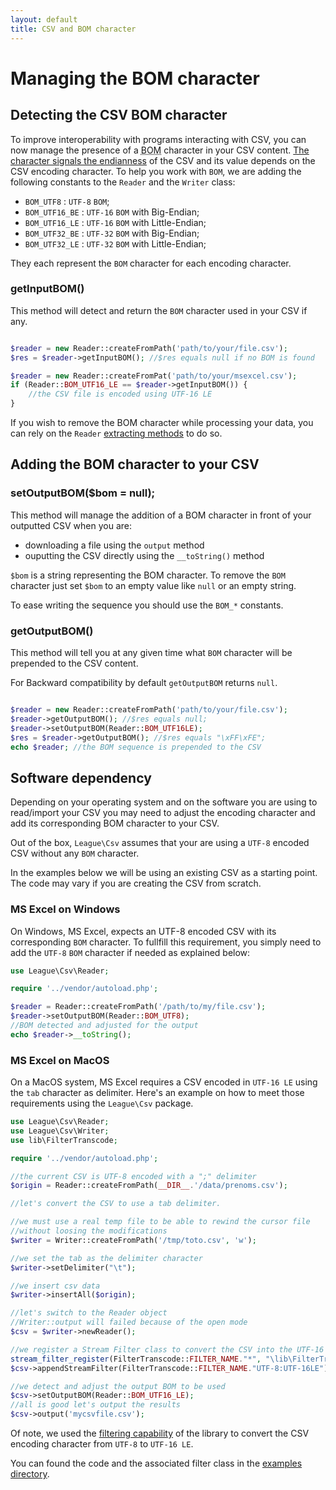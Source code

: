 ```yaml
---
layout: default
title: CSV and BOM character
---
```


# Managing the BOM character

## Detecting the CSV BOM character

To improve interoperability with programs interacting with CSV, you can now manage the presence of a <abbr title="Byte Order Mark">BOM</abbr> character in your CSV content. <a href="http://en.wikipedia.org/wiki/Endianness" target="_blank">The character signals the endianness</a> of the CSV and its value depends on the CSV encoding character. To help you work with `BOM`, we are adding the following constants to the `Reader` and the `Writer` class:

* `BOM_UTF8` : `UTF-8` `BOM`;
* `BOM_UTF16_BE` : `UTF-16` `BOM` with Big-Endian;
* `BOM_UTF16_LE` : `UTF-16` `BOM` with Little-Endian;
* `BOM_UTF32_BE` : `UTF-32` `BOM` with Big-Endian;
* `BOM_UTF32_LE` : `UTF-32` `BOM` with Little-Endian;

They each represent the `BOM` character for each encoding character.

### getInputBOM()

This method will detect and return the `BOM` character used in your CSV if any.

~~~php

$reader = new Reader::createFromPath('path/to/your/file.csv');
$res = $reader->getInputBOM(); //$res equals null if no BOM is found

$reader = new Reader::createFromPat('path/to/your/msexcel.csv');
if (Reader::BOM_UTF16_LE == $reader->getInputBOM()) {
	//the CSV file is encoded using UTF-16 LE
}
~~~

If you wish to remove the BOM character while processing your data, you can rely on the `Reader` [extracting methods](/reading) to do so.

## Adding the BOM character to your CSV


### setOutputBOM($bom = null);

This method will manage the addition of a BOM character in front of your outputted CSV when you are:

- downloading a file using the `output` method
- ouputting the CSV directly using the `__toString()` method

`$bom` is a string representing the BOM character. To remove the `BOM` character just set `$bom` to an empty value like `null` or an empty string.

<p class="message-info">To ease writing the sequence you should use the <code>BOM_*</code> constants.</p>

### getOutputBOM()

This method will tell you at any given time what `BOM` character will be prepended to the CSV content.

<p class="message-info">For Backward compatibility by default <code>getOutputBOM</code> returns <code>null</code>.</p>

~~~php

$reader = new Reader::createFromPath('path/to/your/file.csv');
$reader->getOutputBOM(); //$res equals null;
$reader->setOutputBOM(Reader::BOM_UTF16LE);
$res = $reader->getOutputBOM(); //$res equals "\xFF\xFE";
echo $reader; //the BOM sequence is prepended to the CSV

~~~

## Software dependency

Depending on your operating system and on the software you are using to read/import your CSV you may need to adjust the encoding character and add its corresponding BOM character to your CSV.

<p class="message-warning">Out of the box, <code>League\Csv</code> assumes that your are using a <code>UTF-8</code> encoded CSV without any <code>BOM</code> character.</p>

In the examples below we will be using an existing CSV as a starting point. The code may vary if you are creating the CSV from scratch.

### MS Excel on Windows

On Windows, MS Excel, expects an UTF-8 encoded CSV with its corresponding `BOM` character. To fullfill this requirement, you simply need to add the `UTF-8` `BOM` character if needed as explained below:

~~~php
use League\Csv\Reader;

require '../vendor/autoload.php';

$reader = Reader::createFromPath('/path/to/my/file.csv');
$reader->setOutputBOM(Reader::BOM_UTF8);
//BOM detected and adjusted for the output
echo $reader->__toString();

~~~

### MS Excel on MacOS

On a MacOS system, MS Excel requires a CSV encoded in `UTF-16 LE` using the `tab` character as delimiter. Here's an example on how to meet those requirements using the `League\Csv` package.

~~~php
use League\Csv\Reader;
use League\Csv\Writer;
use lib\FilterTranscode;

require '../vendor/autoload.php';

//the current CSV is UTF-8 encoded with a ";" delimiter
$origin = Reader::createFromPath(__DIR__.'/data/prenoms.csv');

//let's convert the CSV to use a tab delimiter.

//we must use a real temp file to be able to rewind the cursor file
//without loosing the modifications
$writer = Writer::createFromPath('/tmp/toto.csv', 'w');

//we set the tab as the delimiter character
$writer->setDelimiter("\t");

//we insert csv data
$writer->insertAll($origin);

//let's switch to the Reader object
//Writer::output will failed because of the open mode
$csv = $writer->newReader();

//we register a Stream Filter class to convert the CSV into the UTF-16 LE
stream_filter_register(FilterTranscode::FILTER_NAME."*", "\lib\FilterTranscode");
$csv->appendStreamFilter(FilterTranscode::FILTER_NAME."UTF-8:UTF-16LE");

//we detect and adjust the output BOM to be used
$csv->setOutputBOM(Reader::BOM_UTF16_LE);
//all is good let's output the results
$csv->output('mycsvfile.csv');

~~~

Of note, we used the [filtering capability](/filtering) of the library to convert the CSV encoding character from `UTF-8` to `UTF-16 LE`.

You can found the code and the associated filter class in the [examples directory](https://github.com/thephpleague/csv/tree/master/examples).